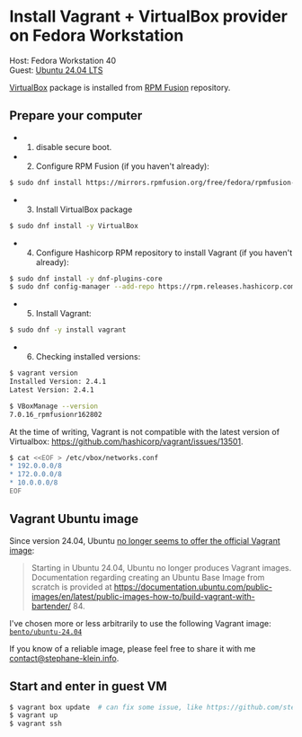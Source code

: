 # Install Vagrant + VirtualBox provider on Fedora Workstation

Host: Fedora Workstation 40  
Guest: [Ubuntu 24.04 LTS](https://en.wikipedia.org/wiki/Ubuntu_version_history#Ubuntu_24.04_LTS_(Noble_Numbat))

[VirtualBox](https://en.wikipedia.org/wiki/VirtualBox) package is installed from [RPM Fusion](https://rpmfusion.org) repository.

## Prepare your computer

- 1. disable secure boot.
- 2. Configure RPM Fusion (if you haven't already):

```sh
$ sudo dnf install https://mirrors.rpmfusion.org/free/fedora/rpmfusion-free-release-$(rpm -E %fedora).noarch.rpm https://mirrors.rpmfusion.org/nonfree/fedora/rpmfusion-nonfree-release-$(rpm -E %fedora).noarch.rpm
```

- 3. Install VirtualBox package

```sh
$ sudo dnf install -y VirtualBox
```

- 4. Configure Hashicorp RPM repository to install Vagrant (if you haven't already):

```sh
$ sudo dnf install -y dnf-plugins-core
$ sudo dnf config-manager --add-repo https://rpm.releases.hashicorp.com/fedora/hashicorp.repo
```

- 5. Install Vagrant:

```sh
$ sudo dnf -y install vagrant
```

- 6. Checking installed versions:

```sh
$ vagrant version
Installed Version: 2.4.1
Latest Version: 2.4.1
```

```sh
$ VBoxManage --version
7.0.16_rpmfusionr162802
```

At the time of writing, Vagrant is not compatible with the latest version of Virtualbox: <https://github.com/hashicorp/vagrant/issues/13501>.

```sh
$ cat <<EOF > /etc/vbox/networks.conf
* 192.0.0.0/8
* 172.0.0.0/8
* 10.0.0.0/8
EOF
```

## Vagrant Ubuntu image

Since version 24.04, Ubuntu [no longer seems to offer the official Vagrant image](https://discourse.ubuntu.com/t/ubuntu-24-04-lts-noble-numbat-release-notes/39890):

> Starting in Ubuntu 24.04, Ubuntu no longer produces Vagrant images. Documentation regarding creating an Ubuntu Base Image from scratch is provided at https://documentation.ubuntu.com/public-images/en/latest/public-images-how-to/build-vagrant-with-bartender/ 84.

I've chosen more or less arbitrarily to use the following Vagrant image: [`bento/ubuntu-24.04`](https://portal.cloud.hashicorp.com/vagrant/discover/bento/ubuntu-24.04)

If you know of a reliable image, please feel free to share it with me <contact@stephane-klein.info>.

## Start and enter in guest VM

```sh
$ vagrant box update  # can fix some issue, like https://github.com/stephane-klein/vagrant-virtualbox-fedora/issues/1
$ vagrant up
$ vagrant ssh
```

